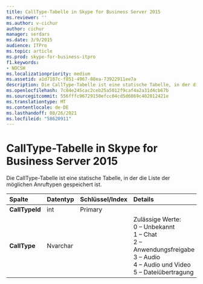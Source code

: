 ```yaml
---
title: CallType-Tabelle in Skype for Business Server 2015
ms.reviewer: ''
ms.author: v-cichur
author: cichur
manager: serdars
ms.date: 3/9/2015
audience: ITPro
ms.topic: article
ms.prod: skype-for-business-itpro
f1.keywords:
- NOCSH
ms.localizationpriority: medium
ms.assetid: a1d7187c-f851-4967-88ea-73922911ee7a
description: Die CallType-Tabelle ist eine statische Tabelle, in der die Liste der möglichen Anruftypen gespeichert ist.
ms.openlocfilehash: 7c84e245cac2ceb25a5012f9caf4a2a31d4cb67b
ms.sourcegitcommit: 556fffc96729150efcc04cd5d6069c402012421e
ms.translationtype: MT
ms.contentlocale: de-DE
ms.lasthandoff: 08/26/2021
ms.locfileid: "58620911"
---
```

# <a name="calltype-table-in-skype-for-business-server-2015"></a>CallType-Tabelle in Skype for Business Server 2015
 
Die CallType-Tabelle ist eine statische Tabelle, in der die Liste der möglichen Anruftypen gespeichert ist.
  
|**Spalte**|**Datentyp**|**Schlüssel/Index**|**Details**|
|:-----|:-----|:-----|:-----|
|**CallTypeId** <br/> |int  <br/> |Primary  <br/> ||
|**CallType** <br/> |Nvarchar  <br/> || Zulässige Werte: <br/>  0 – Unbekannt <br/>  1 – Chat <br/>  2 – Anwendungsfreigabe <br/>  3 – Audio <br/>  4 – Audio und Video <br/>  5 – Dateiübertragung <br/> |
   

